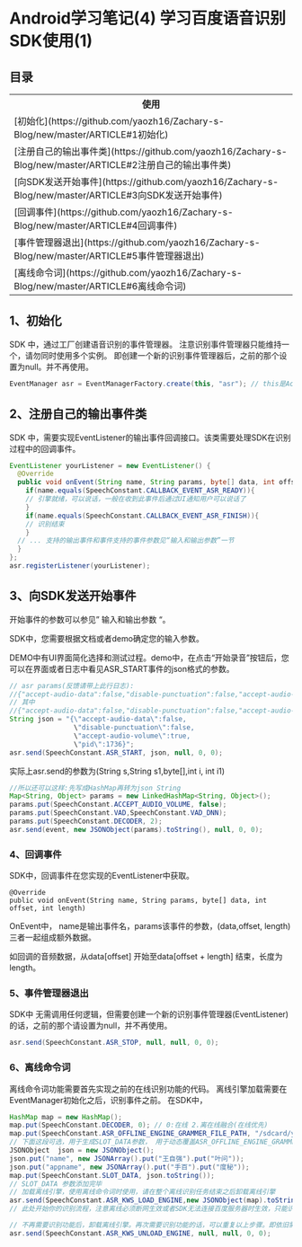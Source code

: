 # Android学习笔记(4) 学习百度语音识别SDK使用(1)

## 目录
<table>
	<th>使用</th>
	<tr><td>[初始化](https://github.com/yaozh16/Zachary-s-Blog/new/master/ARTICLE#1初始化)</td></tr>
	<tr><td>[注册自己的输出事件类](https://github.com/yaozh16/Zachary-s-Blog/new/master/ARTICLE#2注册自己的输出事件类)</td></tr>
	<tr><td>[向SDK发送开始事件](https://github.com/yaozh16/Zachary-s-Blog/new/master/ARTICLE#3向SDK发送开始事件)</td></tr>
	<tr><td>[回调事件](https://github.com/yaozh16/Zachary-s-Blog/new/master/ARTICLE#4回调事件)</td></tr>
	<tr><td>[事件管理器退出](https://github.com/yaozh16/Zachary-s-Blog/new/master/ARTICLE#5事件管理器退出)</td></tr>
	<tr><td>[离线命令词](https://github.com/yaozh16/Zachary-s-Blog/new/master/ARTICLE#6离线命令词)</td></tr>
</table>

## 1、初始化
SDK 中，通过工厂创建语音识别的事件管理器。
注意识别事件管理器只能维持一个，请勿同时使用多个实例。
即创建一个新的识别事件管理器后，之前的那个设置为null。并不再使用。

```java
EventManager asr = EventManagerFactory.create(this, "asr"); // this是Activity或其它Context类
```

## 2、注册自己的输出事件类

SDK 中，需要实现EventListener的输出事件回调接口。该类需要处理SDK在识别过程中的回调事件。
```java
EventListener yourListener = new EventListener() {
  @Override
  public void onEvent(String name, String params, byte[] data, int offset, int length) {
    if(name.equals(SpeechConstant.CALLBACK_EVENT_ASR_READY)){
    // 引擎就绪，可以说话，一般在收到此事件后通过UI通知用户可以说话了
    }
    if(name.equals(SpeechConstant.CALLBACK_EVENT_ASR_FINISH)){
    // 识别结束
    }
  // ... 支持的输出事件和事件支持的事件参数见“输入和输出参数”一节
  }
};
asr.registerListener(yourListener);
```

## 3、向SDK发送开始事件
开始事件的参数可以参见” 输入和输出参数 “。

SDK中，您需要根据文档或者demo确定您的输入参数。

DEMO中有UI界面简化选择和测试过程。demo中，在点击“开始录音”按钮后，您可以在界面或者日志中看见ASR_START事件的json格式的参数。

```java
// asr params(反馈请带上此行日志):
//{"accept-audio-data":false,"disable-punctuation":false,"accept-audio-volume":true,"pid":1736}
// 其中
//{"accept-audio-data":false,"disable-punctuation":false,"accept-audio-volume":true,"pid":1736}为ASR_START 事件的参数
String json = "{\"accept-audio-data\":false,
                \"disable-punctuation\":false,
                \"accept-audio-volume\":true,
                \"pid\":1736}";
asr.send(SpeechConstant.ASR_START, json, null, 0, 0);
```
实际上asr.send的参数为(String s,String s1,byte[],int i, int i1)
```java
//所以还可以这样:先写成HashMap再转为json String
Map<String, Object> params = new LinkedHashMap<String, Object>();
params.put(SpeechConstant.ACCEPT_AUDIO_VOLUME, false);
params.put(SpeechConstant.VAD,SpeechConstant.VAD_DNN);
params.put(SpeechConstant.DECODER, 2);
asr.send(event, new JSONObject(params).toString(), null, 0, 0);
```

### 4、回调事件
SDK中，回调事件在您实现的EventListener中获取。
```
@Override
public void onEvent(String name, String params, byte[] data, int offset, int length)
```
OnEvent中， name是输出事件名，params该事件的参数，(data,offset, length) 三者一起组成额外数据。

如回调的音频数据，从data[offset] 开始至data[offset + length] 结束，长度为length。

### 5、事件管理器退出
SDK中 无需调用任何逻辑，但需要创建一个新的识别事件管理器(EventListener)的话，之前的那个请设置为null，并不再使用。
```java
asr.send(SpeechConstant.ASR_STOP, null, null, 0, 0);
```

### 6、离线命令词
离线命令词功能需要首先实现之前的在线识别功能的代码。
离线引擎加载需要在EventManager初始化之后，识别事件之前。
在SDK中，
```java
HashMap map = new HashMap();
map.put(SpeechConstant.DECODER, 0); // 0:在线 2.离在线融合(在线优先)
map.put(SpeechConstant.ASR_OFFLINE_ENGINE_GRAMMER_FILE_PATH, "/sdcard/yourpath/baidu_speech_grammar.bsg"); // 设置离线命令词文件路径
// 下面这段可选，用于生成SLOT_DATA参数， 用于动态覆盖ASR_OFFLINE_ENGINE_GRAMMER_FILE_PATH文件的词条部分
JSONObject  json = new JSONObject();    
json.put("name", new JSONArray().put("王自强").put("叶问"));
json.put("appname", new JSONArray().put("手百").put("度秘"));        
map.put(SpeechConstant.SLOT_DATA, json.toString());
// SLOT_DATA 参数添加完毕
// 加载离线引擎，使用离线命令词时使用，请在整个离线识别任务结束之后卸载离线引擎 
asr.send(SpeechConstant.ASR_KWS_LOAD_ENGINE,new JSONObject(map).toString()); 
// 此处开始你的识别流程，注意离线必须断网生效或者SDK无法连接百度服务器时生效，只能识别bsg文件里定义的短语。

// 不再需要识别功能后，卸载离线引擎。再次需要识别功能的话，可以重复以上步骤。即依旧需要EventManager初始化之后，识别事件之前加载离线引擎。
asr.send(SpeechConstant.ASR_KWS_UNLOAD_ENGINE, null, null, 0, 0);
```
